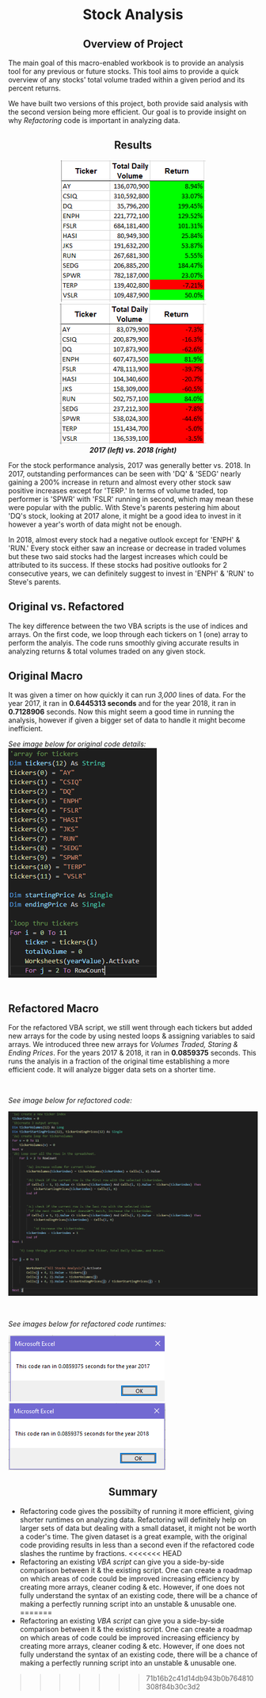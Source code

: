 # <div align="center">__Stock Analysis__</div>

## <div align="center">__Overview of Project__</div>
The main goal of this macro-enabled workbook is to provide an analysis tool for any previous or future stocks. This tool aims to provide a quick overview of any stocks' total volume traded within a given period and its percent returns. 

We have built two versions of this project, both provide said analysis with the second version being more efficient. Our goal is to provide insight on why _Refactoring_ code is important in analyzing data.

## <div align="center">__Results__</div>

<div align="center"> 

![alt-text-1](https://raw.githubusercontent.com/RobC30/stock-analysis/main/Resources/stock2017.png) ![alt-text-2](https://raw.githubusercontent.com/RobC30/stock-analysis/main/Resources/stock2018.png) 
 <br>
 ___2017 (left) vs. 2018 (right)___
</div>

For the stock performance analysis, 2017 was generally better vs. 2018. In 2017, outstanding performances can be seen with 'DQ' & 'SEDG' nearly gaining a 200% increase in return and almost every other stock saw positive increases except for 'TERP.' In terms of volume traded, top performer is 'SPWR' with 'FSLR' running in second, which may mean these were popular with the public. With Steve's parents pestering him about 'DQ's stock, looking at 2017 alone, it might be a good idea to invest in it however a year's worth of data might not be enough.

In 2018, almost every stock had a negative outlook except for 'ENPH' & 'RUN.' Every stock either saw an increase or decrease in traded volumes but these two said stocks had the largest increases which could be attributed to its success. If these stocks had positive outlooks for 2 consecutive years, we can definitely suggest to invest in 'ENPH' & 'RUN' to Steve's parents.

## Original vs. Refactored
The key difference between the two VBA scripts is the use of indices and arrays. On the first code, we loop through each tickers on 1 (one) array to perform the analyis. The code runs smoothly giving accurate results in analyzing returns & total volumes traded on any given stock. 

## Original Macro
It was given a timer on how quickly it can run _3,000_ lines of data. For the year 2017, it ran in __0.6445313 seconds__ and for the year 2018, it ran in __0.7128906__ seconds. Now this might seem a good time in running the analysis, however if given a bigger set of data to handle it might become inefficient.

_See image below for original code details:_
<br>
![image](https://raw.githubusercontent.com/RobC30/stock-analysis/main/Resources/code.PNG)
<br>
<br>

## Refactored Macro
For the refactored VBA script, we still went through each tickers but added new arrays for the code by using nested loops & assigning variables to said arrays. We introduced three new arrays for _Volumes Traded, Staring & Ending Prices_. For the years 2017 & 2018, it ran in __0.0859375__ seconds. This runs the analyis in a fraction of the original time establishing a more efficient code. It will analyze bigger data sets on a shorter time.

<br>

_See image below for refactored code:_

![image](https://raw.githubusercontent.com/RobC30/stock-analysis/main/Resources/code2.PNG)

<BR>

_See images below for refactored code runtimes:_

![alt-text-1](https://raw.githubusercontent.com/RobC30/stock-analysis/main/Resources/runtime2017.png) ![alt-text-2](https://raw.githubusercontent.com/RobC30/stock-analysis/main/Resources/runtime2018.png)


## <div align="center">__Summary__</div>
- Refactoring code gives the possibilty of running it more efficient, giving shorter runtimes on analyzing data. Refactoring will definitely help on larger sets of data but dealing with a small dataset, it might not be worth a coder's time. The given dataset is a great example, with the original code providing results in less than a second even if the refactored code slashes the runtime by fractions.
<<<<<<< HEAD
- Refactoring an existing _VBA script_ can give you a side-by-side comparison between it & the existing script. One can create a roadmap on which areas of code could be improved increasing efficiency by creating more arrays, cleaner coding & etc. However, if one does not fully understand the syntax of an existing code, there will be a chance of making a perfectly running script into an unstable & unusable one.
=======
- Refactoring an existing _VBA script_ can give you a side-by-side comparison between it & the existing script. One can create a roadmap on which areas of code could be improved increasing efficiency by creating more arrays, cleaner coding & etc. However, if one does not fully understand the syntax of an existing code, there will be a chance of making a perfectly running script into an unstable & unusable one.
>>>>>>> 71b16b2c41d14db943b0b764810308f84b30c3d2
